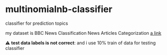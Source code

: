 # multinomialnb-classifier

classifier for prediction topics

my dataset is BBC News Classification
News Articles Categorization [a link](https://www.kaggle.com/c/learn-ai-bbc/data) 

:warning: **test data labels is not correct**: and i use 10% train of data for testing classifier
